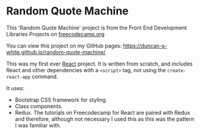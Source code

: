 # Random Quote Machine

This 'Random Quote Machine' project is from the Front End Development Libraries Projects on [freecodecamp.org](https://www.freecodecamp.org/learn/front-end-development-libraries/front-end-development-libraries-projects/build-a-random-quote-machine)

You can view this project on my GitHub pages: https://duncan-s-white.github.io/random-quote-machine/

This was my first ever [React](https://reactjs.org/) project. It is written from scratch, and includes React and other dependencies with a `<script>` tag, not using the `create-react-app` command. 

It uses:

 - Bootstrap CSS framework for styling.
 - Class components.
 - Redux. The tutorials on Freecodecamp for React are paired with Redux and therefore, although not necessary I used this as this was the pattern I was familiar with.
